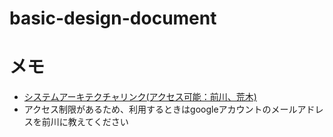 # basic-design-document

<div style="page-break-before:always"></div>

# メモ
- [システムアーキテクチャリンク(アクセス可能：前川、荒木)](https://drive.google.com/file/d/17qPmAPqj0ThNnVW4FqyoFK8QKDnU7azl/view?usp=sharing)
- アクセス制限があるため、利用するときはgoogleアカウントのメールアドレスを前川に教えてください